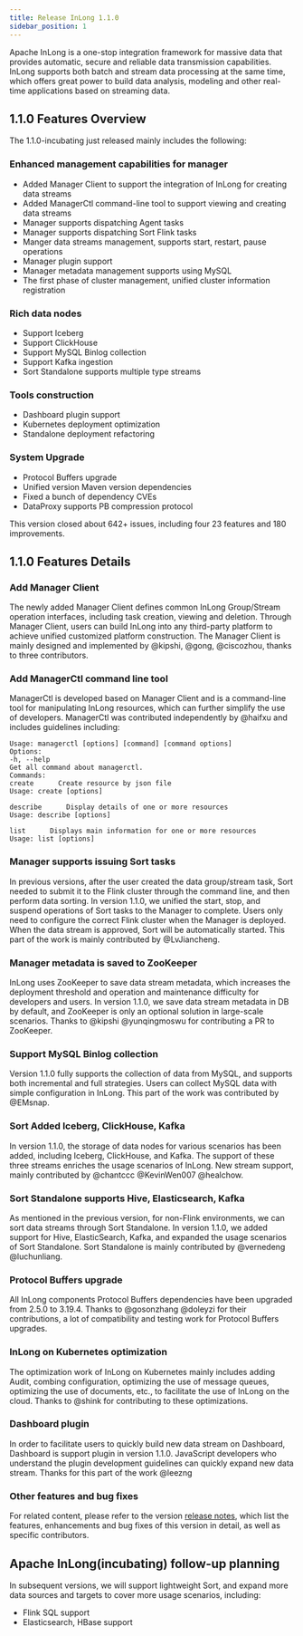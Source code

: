 ```yaml
---
title: Release InLong 1.1.0
sidebar_position: 1
---
```


Apache InLong is a one-stop integration framework for massive data that provides automatic, secure and reliable data transmission capabilities. InLong supports both batch and stream data processing at the same time, which offers great power to build data analysis, modeling and other real-time applications based on streaming data.

## 1.1.0 Features Overview
The 1.1.0-incubating just released mainly includes the following:

### Enhanced management capabilities for manager
- Added Manager Client to support the integration of InLong for creating data streams
- Added ManagerCtl command-line tool to support viewing and creating data streams
- Manager supports dispatching Agent tasks
- Manager supports dispatching Sort Flink tasks
- Manger data streams management, supports start, restart, pause operations
- Manager plugin support
- Manager metadata management supports using MySQL
- The first phase of cluster management, unified cluster information registration

### Rich data nodes
- Support Iceberg
- Support ClickHouse
- Support MySQL Binlog collection
- Support Kafka ingestion
- Sort Standalone supports multiple type streams

### Tools construction
- Dashboard plugin support
- Kubernetes deployment optimization
- Standalone deployment refactoring

### System Upgrade
- Protocol Buffers upgrade
- Unified version Maven version dependencies
- Fixed a bunch of dependency CVEs
- DataProxy supports PB compression protocol

This version closed about 642+ issues, including four 23 features and 180 improvements.

## 1.1.0 Features Details
### Add Manager Client
The newly added Manager Client defines common InLong Group/Stream operation interfaces, including task creation, viewing and deletion. Through Manager Client, users can build InLong into any third-party platform to achieve unified customized platform construction. The Manager Client is mainly designed and implemented by @kipshi, @gong, @ciscozhou, thanks to three contributors.

### Add ManagerCtl command line tool
ManagerCtl is developed based on Manager Client and is a command-line tool for manipulating InLong resources, which can further simplify the use of developers. ManagerCtl was contributed independently by @haifxu and includes guidelines including:
```
Usage: managerctl [options] [command] [command options]
Options:
-h, --help
Get all command about managerctl.
Commands:
create      Create resource by json file
Usage: create [options]
​
describe      Display details of one or more resources
Usage: describe [options]
​
list      Displays main information for one or more resources
Usage: list [options]
```

### Manager supports issuing Sort tasks
In previous versions, after the user created the data group/stream task, Sort needed to submit it to the Flink cluster through the command line, and then perform data sorting. In version 1.1.0, we unified the start, stop, and suspend operations of Sort tasks to the Manager to complete. Users only need to configure the correct Flink cluster when the Manager is deployed. When the data stream is approved, Sort will be automatically started. 
This part of the work is mainly contributed by @LvJiancheng.

### Manager metadata is saved to ZooKeeper
InLong uses ZooKeeper to save data stream metadata, which increases the deployment threshold and operation and maintenance difficulty for developers and users. 
In version 1.1.0, we save data stream metadata in DB by default, and ZooKeeper is only an optional solution in large-scale scenarios. Thanks to @kipshi @yunqingmoswu for contributing a PR to ZooKeeper.

### Support MySQL Binlog collection
Version 1.1.0 fully supports the collection of data from MySQL, and supports both incremental and full strategies. Users can collect MySQL data with simple configuration in InLong. This part of the work was contributed by @EMsnap.

### Sort Added Iceberg, ClickHouse, Kafka
In version 1.1.0, the storage of data nodes for various scenarios has been added, including Iceberg, ClickHouse, and Kafka. The support of these three streams enriches the usage scenarios of InLong. New stream support, mainly contributed by @chantccc @KevinWen007 @healchow.

### Sort Standalone supports Hive, Elasticsearch, Kafka
As mentioned in the previous version, for non-Flink environments, we can sort data streams through Sort Standalone. In version 1.1.0, we added support for Hive, ElasticSearch, Kafka, and expanded the usage scenarios of Sort Standalone. Sort Standalone is mainly contributed by @vernedeng @luchunliang.

### Protocol Buffers upgrade
All InLong components Protocol Buffers dependencies have been upgraded from 2.5.0 to 3.19.4. Thanks to @gosonzhang @doleyzi for their contributions, a lot of compatibility and testing work for Protocol Buffers upgrades.

### InLong on Kubernetes optimization
The optimization work of InLong on Kubernetes mainly includes adding Audit, combing configuration, optimizing the use of message queues, optimizing the use of documents, etc., to facilitate the use of InLong on the cloud. Thanks to @shink for contributing to these optimizations.

### Dashboard plugin
In order to facilitate users to quickly build new data stream on Dashboard, Dashboard is support plugin in version 1.1.0. JavaScript developers who understand the plugin development guidelines can quickly expand new data stream. Thanks for this part of the work @leezng

### Other features and bug fixes
For related content, please refer to the version [release notes](https://github.com/apache/incubator-inlong/blob/master/CHANGES.md), which list the features, enhancements and bug fixes of this version in detail, as well as specific contributors.

## Apache InLong(incubating) follow-up planning
In subsequent versions, we will support lightweight Sort, and expand more data sources and targets to cover more usage scenarios, including:
- Flink SQL support
- Elasticsearch, HBase support